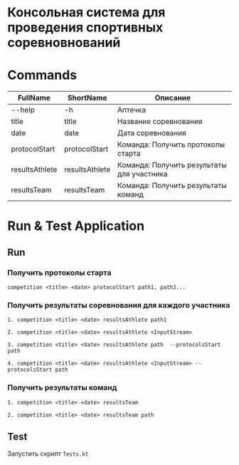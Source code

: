 # Консольная система для проведения спортивных соревновнований


# Commands

| FullName                 | ShortName          | Описание                                   |
| ----------               | ---------          | --------------------------                 |
| --help                   | -h                 | Аптечка                                    |
| title                    | title              | Название соревнования                      |
| date                     | date               | Дата соревнования                          |
| protocolStart            | protocolStart      | Команда: Получить протоколы старта         |
| resultsAthlete           | resultsAthlete     | Команда: Получить результаты для участника |
| resultsTeam              | resultsTeam        | Команда: Получить результаты команд        |


# Run & Test Application

## Run

### 

### Получить протоколы старта

```
competition <title> <date> protocolStart path1, path2...
```

### Получить результаты соревнования для каждого участника

```
1. competition <title> <date> resultsAthlete path1
```

```
2. competition <title> <date> resultsAthlete <InputStream>
```

```
3. competition <title> <date> resultsAthlete path  --protocolsStart path
```

```
4. competition <title> <date> resultsAthlete <InputStream> --protocolsStart path
```


### Получить результаты команд

```
1. competition <title> <date> resultsTeam
```

```
2. competition <title> <date> resultsTeam path
```


## Test

Запустить скрипт `Tests.kt`
